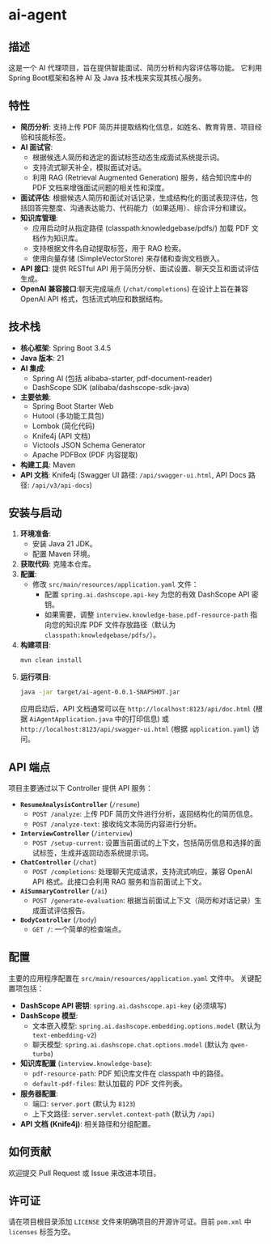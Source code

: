 # ai-agent

## 描述

这是一个 AI 代理项目，旨在提供智能面试、简历分析和内容评估等功能。 它利用 Spring Boot框架和各种 AI 及 Java 技术栈来实现其核心服务。

## 特性

  * **简历分析**: 支持上传 PDF 简历并提取结构化信息，如姓名、教育背景、项目经验和技能标签。
  * **AI 面试官**:
      * 根据候选人简历和选定的面试标签动态生成面试系统提示词。
      * 支持流式聊天补全，模拟面试对话。
      * 利用 RAG (Retrieval Augmented Generation) 服务，结合知识库中的 PDF 文档来增强面试问题的相关性和深度。
  * **面试评估**: 根据候选人简历和面试对话记录，生成结构化的面试表现评估，包括回答完整度、沟通表达能力、代码能力（如果适用）、综合评分和建议。
  * **知识库管理**:
      * 应用启动时从指定路径 (classpath:knowledgebase/pdfs/) 加载 PDF 文档作为知识库。
      * 支持根据文件名自动提取标签，用于 RAG 检索。
      * 使用向量存储 (SimpleVectorStore) 来存储和查询文档嵌入。
  * **API 接口**: 提供 RESTful API 用于简历分析、面试设置、聊天交互和面试评估生成。
  * **OpenAI 兼容接口**:聊天完成端点 (`/chat/completions`) 在设计上旨在兼容 OpenAI API 格式，包括流式响应和数据结构。

## 技术栈

  * **核心框架**: Spring Boot 3.4.5
  * **Java 版本**: 21
  * **AI 集成**:
      * Spring AI (包括 alibaba-starter, pdf-document-reader)
      * DashScope SDK (alibaba/dashscope-sdk-java)
  * **主要依赖**:
      * Spring Boot Starter Web
      * Hutool (多功能工具包)
      * Lombok (简化代码)
      * Knife4j (API 文档)
      * Victools JSON Schema Generator
      * Apache PDFBox (PDF 内容提取)
  * **构建工具**: Maven
  * **API 文档**: Knife4j (Swagger UI 路径: `/api/swagger-ui.html`, API Docs 路径: `/api/v3/api-docs`)

## 安装与启动

1.  **环境准备**:
      * 安装 Java 21 JDK。
      * 配置 Maven 环境。
2.  **获取代码**: 克隆本仓库。
3.  **配置**:
      * 修改 `src/main/resources/application.yaml` 文件：
          * 配置 `spring.ai.dashscope.api-key` 为您的有效 DashScope API 密钥。
          * 如果需要，调整 `interview.knowledge-base.pdf-resource-path` 指向您的知识库 PDF 文件存放路径（默认为 `classpath:knowledgebase/pdfs/`）。
4.  **构建项目**:
    ```bash
    mvn clean install
    ```
5.  **运行项目**:
    ```bash
    java -jar target/ai-agent-0.0.1-SNAPSHOT.jar
    ```
    应用启动后，API 文档通常可以在 `http://localhost:8123/api/doc.html` (根据 `AiAgentApplication.java` 中的打印信息) 或 `http://localhost:8123/api/swagger-ui.html` (根据 `application.yaml`) 访问。

## API 端点

项目主要通过以下 Controller 提供 API 服务：

  * **`ResumeAnalysisController`** (`/resume`)
      * `POST /analyze`: 上传 PDF 简历文件进行分析，返回结构化的简历信息。
      * `POST /analyze-text`: 接收纯文本简历内容进行分析。
  * **`InterviewController`** (`/interview`)
      * `POST /setup-current`: 设置当前面试的上下文，包括简历信息和选择的面试标签，生成并返回动态系统提示词。
  * **`ChatController`** (`/chat`)
      * `POST /completions`: 处理聊天完成请求，支持流式响应，兼容 OpenAI API 格式。此接口会利用 RAG 服务和当前面试上下文。
  * **`AiSummaryController`** (`/ai`)
      * `POST /generate-evaluation`: 根据当前面试上下文（简历和对话记录）生成面试评估报告。
  * **`BodyController`** (`/body`)
      * `GET /`: 一个简单的检查端点。

## 配置

主要的应用程序配置在 `src/main/resources/application.yaml` 文件中。 关键配置项包括：

  * **DashScope API 密钥**: `spring.ai.dashscope.api-key` (必须填写)
  * **DashScope 模型**:
      * 文本嵌入模型: `spring.ai.dashscope.embedding.options.model` (默认为 `text-embedding-v2`)
      * 聊天模型: `spring.ai.dashscope.chat.options.model` (默认为 `qwen-turbo`)
  * **知识库配置** (`interview.knowledge-base`):
      * `pdf-resource-path`: PDF 知识库文件在 classpath 中的路径。
      * `default-pdf-files`: 默认加载的 PDF 文件列表。
  * **服务器配置**:
      * 端口: `server.port` (默认为 `8123`)
      * 上下文路径: `server.servlet.context-path` (默认为 `/api`)
  * **API 文档 (Knife4j)**: 相关路径和分组配置。

## 如何贡献

欢迎提交 Pull Request 或 Issue 来改进本项目。

## 许可证

请在项目根目录添加 `LICENSE` 文件来明确项目的开源许可证。目前 `pom.xml` 中 `licenses` 标签为空。
